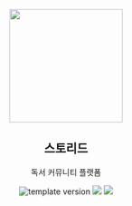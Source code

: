 <p align="center">
    <img width="200px;" src=https://github.com/user-attachments/assets/c6dac5b3-ca58-4549-9935-b10ba13227fb/>
</p>



<h2 align="middle">스토리드</h2>
<p align="middle">독서 커뮤니티 플랫폼</p>
<p align="middle">

<p align="center">
  <img src="https://img.shields.io/badge/version-1.0.0-blue?style=flat-square" alt="template version"/>
  <img src="https://img.shields.io/badge/language-kotlin-red.svg?style=flat-square"/>
  <img src="https://img.shields.io/badge/license-MIT-brightgreen.svg?style=flat-square"/>
</p>

<br>
